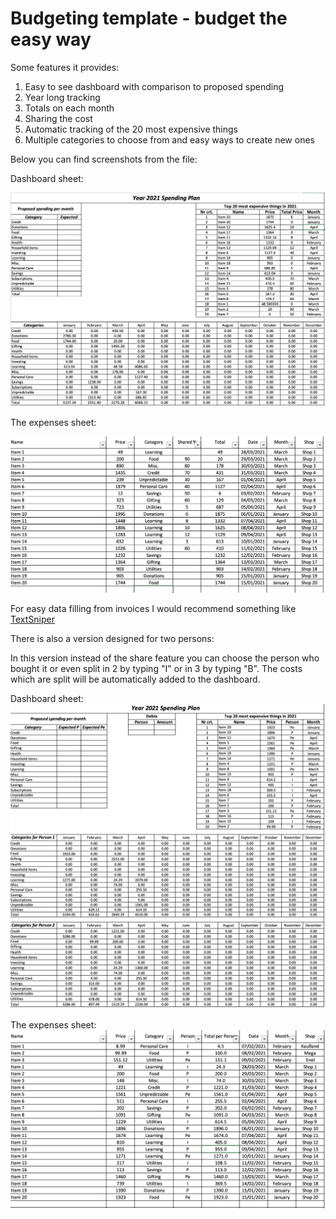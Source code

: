# Budgeting template - budget the easy way

Some features it provides:

1. Easy to see dashboard with comparison to proposed spending
2. Year long tracking
3. Totals on each month
4. Sharing the cost
5. Automatic tracking of the 20 most expensive things
6. Multiple categories to choose from and easy ways to create new ones

Below you can find screenshots from the file:

Dashboard sheet:

![Screenshot](Images/dashboard_1_person.png)

The expenses sheet:

![Screenshot](Images/expenses_1_person.png)

For easy data filling from invoices I would recommend something like [TextSniper](https://textsniper.app)

There is also a version designed for two persons:

In this version instead of the share feature you can choose the person who bought it or even split in 2 by typing "I" or in 3 by typing "B".
The costs which are split will be automatically added to the dashboard.

Dashboard sheet:
![Screenshot](Images/dashboard_2_person.png)

The expenses sheet:
![Screenshot](Images/expenses_2_person.png)

